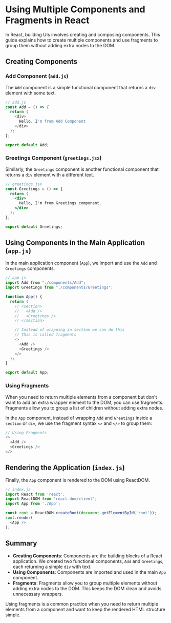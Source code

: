 # Using Multiple Components and Fragments in React

In React, building UIs involves creating and composing components. This guide explains how to create multiple components and use fragments to group them without adding extra nodes to the DOM.

## Creating Components

### Add Component (`add.js`)

The `Add` component is a simple functional component that returns a `div` element with some text.

```javascript
// add.js
const Add = () => {
  return (
    <div>
      Hello, I'm from Add Component
    </div>
  );
};

export default Add;
```

### Greetings Component (`greetings.jsx`)

Similarly, the `Greetings` component is another functional component that returns a `div` element with a different text.

```jsx
// greetings.jsx
const Greetings = () => {
  return (
    <div>
      Hello, I'm from Greetings component.
    </div>
  );
};

export default Greetings;
```

## Using Components in the Main Application (`app.js`)

In the main application component (`App`), we import and use the `Add` and `Greetings` components.

```javascript
// app.js
import Add from "./components/Add";
import Greetings from "./components/Greetings";

function App() {
  return (
    // <section>
    //   <Add />
    //   <Greetings />
    // </section>

    // Instead of wrapping in section we can do this
    // This is called fragments
    <>
      <Add />
      <Greetings />
    </>
  );
}

export default App;
```

### Using Fragments

When you need to return multiple elements from a component but don't want to add an extra wrapper element to the DOM, you can use fragments. Fragments allow you to group a list of children without adding extra nodes.

In the `App` component, instead of wrapping `Add` and `Greetings` inside a `section` or `div`, we use the fragment syntax `<>` and `</>` to group them:

```javascript
// Using Fragments
<>
  <Add />
  <Greetings />
</>
```

## Rendering the Application (`index.js`)

Finally, the `App` component is rendered to the DOM using ReactDOM.

```javascript
// index.js
import React from 'react';
import ReactDOM from 'react-dom/client';
import App from './App';

const root = ReactDOM.createRoot(document.getElementById('root'));
root.render(
  <App />
);
```

## Summary

- **Creating Components**: Components are the building blocks of a React application. We created two functional components, `Add` and `Greetings`, each returning a simple `div` with text.
- **Using Components**: Components are imported and used in the main `App` component.
- **Fragments**: Fragments allow you to group multiple elements without adding extra nodes to the DOM. This keeps the DOM clean and avoids unnecessary wrappers.

Using fragments is a common practice when you need to return multiple elements from a component and want to keep the rendered HTML structure simple.